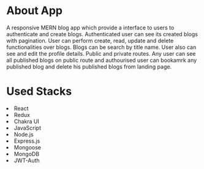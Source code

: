 
# About App

A responsive MERN blog app which provide a interface to users to authenticate and create blogs. Authenticated user can see its created blogs with pagination. User can perform create, read, update and delete functionalities over blogs. Blogs can be search by title name.
User also can see and edit the profile details. Public and private routes. Any user can see all published blogs on public route and authourised user can bookamrk any published blog and delete his published blogs from landing page.

# Used Stacks
<li>React</li>
<li>Redux</li>
<li>Chakra UI</li>
<li>JavaScript</li>
<li>Node.js</li>
<li>Express.js</li>
<li>Mongoose</li>
<li>MongoDB</li>
<li>JWT-Auth</li>



